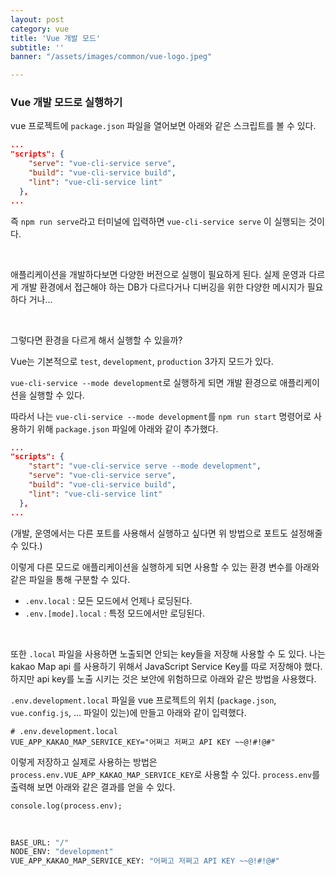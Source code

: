 ```yaml
---
layout: post
category: vue
title: 'Vue 개발 모드'
subtitle: ''
banner: "/assets/images/common/vue-logo.jpeg"

---
```

### Vue 개발 모드로 실행하기

vue 프로젝트에 `package.json` 파일을 열어보면 아래와 같은 스크립트를 볼 수 있다.

```json
...
"scripts": {
    "serve": "vue-cli-service serve",
    "build": "vue-cli-service build",
    "lint": "vue-cli-service lint"
  },
...
```

즉 `npm run serve`라고 터미널에 입력하면 `vue-cli-service serve` 이 실행되는 것이다.

<br>

애플리케이션을 개발하다보면 다양한 버전으로 실행이 필요하게 된다. 실제 운영과 다르게 개발 환경에서 접근해야 하는 DB가 다르다거나 디버깅을 위한 다양한 메시지가 필요하다 거나...

<br>

그렇다면 환경을 다르게 해서 실행할 수 있을까?

Vue는 기본적으로 `test`, `development`, `production` 3가지 모드가 있다.

`vue-cli-service --mode development`로 실행하게 되면 개발 환경으로 애플리케이션을 실행할 수 있다.

따라서 나는 `vue-cli-service --mode development`를 `npm run start` 명령어로 사용하기 위해 `package.json` 파일에 아래와 같이 추가했다.

```json
...
"scripts": {
    "start": "vue-cli-service serve --mode development",
    "serve": "vue-cli-service serve",
    "build": "vue-cli-service build",
    "lint": "vue-cli-service lint"
  },
...
```

(개발, 운영에서는 다른 포트를 사용해서 실행하고 싶다면 위 방법으로 포트도 설정해줄 수 있다.)

이렇게 다른 모드로 애플리케이션을 실행하게 되면 사용할 수 있는 환경 변수를 아래와 같은 파일을 통해 구분할 수 있다.

* `.env.local` : 모든 모드에서 언제나 로딩된다.
* `.env.[mode].local` : 특정 모드에서만 로딩된다.

<br>

또한 `.local` 파일을 사용하면 노출되면 안되는 key들을 저장해 사용할 수 도 있다. 나는 kakao Map api 를 사용하기 위해서 JavaScript Service Key를 따로 저장해야 했다. 하지만 api key를 노출 시키는 것은 보안에 위험하므로 아래와 같은 방법을 사용했다. 

`.env.development.local` 파일을 vue 프로젝트의 위치 (`package.json`, `vue.config.js`, ... 파일이 있는)에 만들고 아래와 같이 입력했다.

```
# .env.development.local
VUE_APP_KAKAO_MAP_SERVICE_KEY="어쩌고 저쩌고 API KEY ~~@!#!@#"
```

이렇게 저장하고 실제로 사용하는 방법은 `process.env.VUE_APP_KAKAO_MAP_SERVICE_KEY`로 사용할 수 있다. `process.env`를 출력해 보면 아래와 같은 결과를 얻을 수 있다.

```JS
console.log(process.env);
```

<br>

```bash
BASE_URL: "/"
NODE_ENV: "development"
VUE_APP_KAKAO_MAP_SERVICE_KEY: "어쩌고 저쩌고 API KEY ~~@!#!@#"
```
